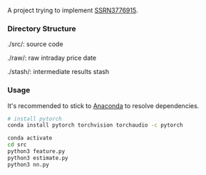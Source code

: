 A project trying to implement [SSRN3776915](https://papers.ssrn.com/sol3/papers.cfm?abstract_id=3776915).

### Directory Structure
./src/: source code

./raw/: raw intraday price date

./stash/: intermediate results stash

### Usage
It's recommended to stick to [Anaconda](https://www.anaconda.com/) to resolve dependencies.
```bash
# install pytorch
conda install pytorch torchvision torchaudio -c pytorch
```
```bash
conda activate
cd src
python3 feature.py
python3 estimate.py
python3 nn.py
```